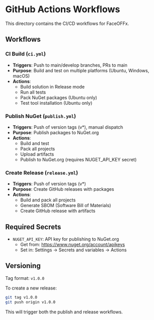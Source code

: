 # GitHub Actions Workflows

This directory contains the CI/CD workflows for FaceOFFx.

## Workflows

### CI Build (`ci.yml`)
- **Triggers**: Push to main/develop branches, PRs to main
- **Purpose**: Build and test on multiple platforms (Ubuntu, Windows, macOS)
- **Actions**:
  - Build solution in Release mode
  - Run all tests
  - Pack NuGet packages (Ubuntu only)
  - Test tool installation (Ubuntu only)

### Publish NuGet (`publish.yml`)
- **Triggers**: Push of version tags (v*), manual dispatch
- **Purpose**: Publish packages to NuGet.org
- **Actions**:
  - Build and test
  - Pack all projects
  - Upload artifacts
  - Publish to NuGet.org (requires NUGET_API_KEY secret)

### Create Release (`release.yml`)
- **Triggers**: Push of version tags (v*)
- **Purpose**: Create GitHub releases with packages
- **Actions**:
  - Build and pack all projects
  - Generate SBOM (Software Bill of Materials)
  - Create GitHub release with artifacts

## Required Secrets

- `NUGET_API_KEY`: API key for publishing to NuGet.org
  - Get from: <https://www.nuget.org/account/apikeys>
  - Set in: Settings → Secrets and variables → Actions

## Versioning

Tag format: `v1.0.0`

To create a new release:
```bash
git tag v1.0.0
git push origin v1.0.0
```

This will trigger both the publish and release workflows.